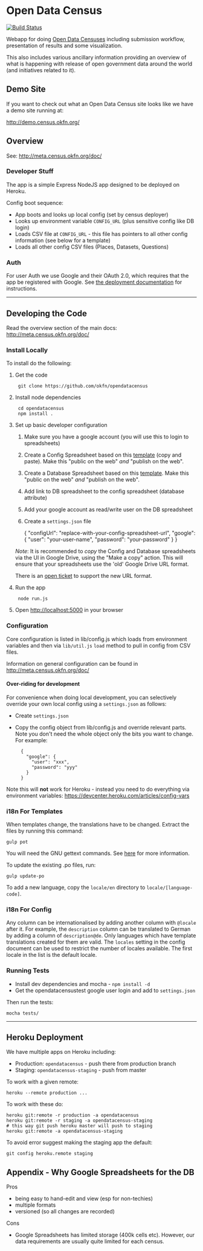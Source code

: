 # Open Data Census

[![Build Status](https://travis-ci.org/okfn/opendatacensus.png?branch=master)](https://travis-ci.org/okfn/opendatacensus)

Webapp for doing [Open Data Censuses][] including submission workflow,
presentation of results and some visualization.

[Open Data Censuses]: http://census.okfn.org/

This also includes various ancillary information providing an overview of what
is happening with release of open government data around the world (and
initiatives related to it).

## Demo Site

If you want to check out what an Open Data Census site looks like we have a
demo site running at:

<http://demo.census.okfn.org/>

## Overview

See: <http://meta.census.okfn.org/doc/>

### Developer Stuff

The app is a simple Express NodeJS app designed to be deployed on Heroku.

Config boot sequence:

* App boots and looks up local config (set by census deployer)
* Looks up environment variable `CONFIG_URL` (plus sensitive config like DB
  login)
* Loads CSV file at `CONFIG_URL` - this file has pointers to all other config
  information (see below for a template)
* Loads all other config CSV files (Places, Datasets, Questions)

### Auth

For user Auth we use Google and their OAuth 2.0, which requires that the app be registered with Google. See [the deployment documentation](http://census.okfn.org/doc/deploy.html) for instructions.

------

## Developing the Code

Read the overview section of the main docs: <http://meta.census.okfn.org/doc/>

### Install Locally

To install do the following:

1. Get the code

        git clone https://github.com/okfn/opendatacensus

2. Install node dependencies

        cd opendatacensus
        npm install .

3. Set up basic developer configuration

   1. Make sure you have a google account (you will use this to login to spreadsheets)
   2. Create a Config Spreadsheet based on this [template](https://docs.google.com/a/okfn.org/spreadsheet/ccc?key=0AqR8dXc6Ji4JdG5FYWF5M0o1cHBvQkZLTUdOYWtlNmc) (copy and paste). Make this "public on the web" *and* "publish on the web".
   3. Create a Database Spreadsheet based on this [template](https://docs.google.com/a/okfn.org/spreadsheet/ccc?key=0AqR8dXc6Ji4JdFgwSjlabk0wY3NfT2owbktCME5MY2c). Make this "public on the web" *and* "publish on the web".
   4. Add link to DB spreadsheet to the config spreadsheet (database attribute)
   5. Add your google account as read/write user on the DB spreadsheet
   6. Create a `settings.json` file

        {
          "configUrl": "replace-with-your-config-spreadsheet-url",
          "google": {
            "user": "your-user-name",
            "password": "your-password"
          }
        }

   *Note*: It is recommended to *copy* the Config and Database spreadsheets via the UI in Google Drive, using the "Make a copy" action. This will ensure that your spreadsheets use the 'old' Google Drive URL format.

   There is an [open ticket](https://github.com/okfn/opendatacensus/issues/429) to support the new URL format.

4. Run the app

        node run.js

5. Open <http://localhost:5000> in your browser


### Configuration

Core configuration is listed in lib/config.js which loads from environment
variables and then via `lib/util.js` `load` method to pull in config from CSV
files.

Information on general configuration can be found in http://meta.census.okfn.org/doc/

#### Over-riding for development

For convenience when doing local development, you can selectively override your
own local config using a `settings.json` as follows:

* Create `settings.json`
* Copy the config object from lib/config.js and override relevant parts. Note
  you don't need the whole object only the bits you want to change. For example:

        {
          "google": {
            "user": "xxx",
            "password": "yyy"
          }
        }

Note this will **not** work for Heroku - instead you need to do everything via
environment variables: https://devcenter.heroku.com/articles/config-vars

### i18n For Templates

When templates change, the translations have to be changed. Extract the files by running this command:

    gulp pot

You will need the GNU gettext commands. See [here](https://github.com/mozilla/i18n-abide/blob/master/docs/GETTEXT.md) for more information.

To update the existing .po files, run:

    gulp update-po

To add a new language, copy the `locale/en` directory to `locale/[language-code]`.

### i18n For Config

Any column can be internationalised by adding another column with `@locale` after it. For example, the `description` column can be translated to German by adding a column of `description@de`. Only languages which have template translations created for them are valid. The `locales` setting in the config document can be used to restrict the number of locales available. The first locale in the list is the default locale.

### Running Tests

* Install dev dependencies and mocha - `npm install -d`
* Get the opendatacensustest google user login and add to `settings.json`

Then run the tests:

    mocha tests/

------

## Heroku Deployment

We have multiple apps on Heroku including:

* Production: `opendatacensus` - push there from production branch
* Staging: `opendatacensus-staging` - push from master

To work with a given remote:

    heroku --remote production ...

To work with these do:

    heroku git:remote -r production -a opendatacensus
    heroku git:remote -r staging -a opendatacensus-staging
    # this way git push heroku master will push to staging
    heroku git:remote -a opendatacensus-staging

To avoid error suggest making the staging app the default:

    git config heroku.remote staging

## Appendix - Why Google Spreadsheets for the DB

Pros

* being easy to hand-edit and view (esp for non-techies)
* multiple formats
* versioned (so all changes are recorded)

Cons

* Google Spreadsheets has limited storage (400k cells etc). However, our data
  requirements are usually quite limited for each census.

